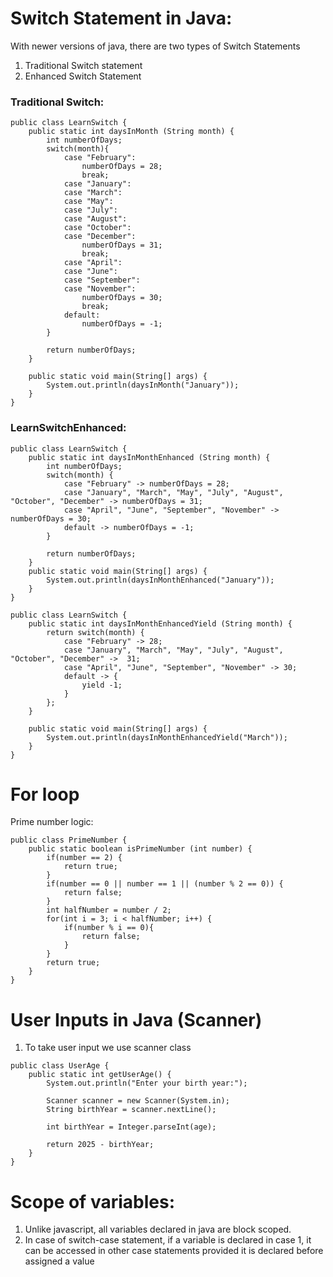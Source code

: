 # Switch Statement in Java:

With newer versions of java, there are two types of Switch Statements

1. Traditional Switch statement
2. Enhanced Switch Statement

### Traditional Switch:

```
public class LearnSwitch {
    public static int daysInMonth (String month) {
        int numberOfDays;
        switch(month){
            case "February":
                numberOfDays = 28;
                break;
            case "January":
            case "March":
            case "May":
            case "July":
            case "August":
            case "October":
            case "December":
                numberOfDays = 31;
                break;
            case "April":
            case "June":
            case "September":
            case "November":
                numberOfDays = 30;
                break;
            default:
                numberOfDays = -1;
        }

        return numberOfDays;
    }

    public static void main(String[] args) {
        System.out.println(daysInMonth("January"));
    }
}

```

### LearnSwitchEnhanced:

```
public class LearnSwitch {
    public static int daysInMonthEnhanced (String month) {
        int numberOfDays;
        switch(month) {
            case "February" -> numberOfDays = 28;
            case "January", "March", "May", "July", "August", "October", "December" -> numberOfDays = 31;
            case "April", "June", "September", "November" -> numberOfDays = 30;
            default -> numberOfDays = -1;
        }

        return numberOfDays;
    }
    public static void main(String[] args) {
        System.out.println(daysInMonthEnhanced("January"));
    }
}

```

```
public class LearnSwitch {
    public static int daysInMonthEnhancedYield (String month) {
        return switch(month) {
            case "February" -> 28;
            case "January", "March", "May", "July", "August", "October", "December" ->  31;
            case "April", "June", "September", "November" -> 30;
            default -> {
                yield -1;
            }
        };
    }

    public static void main(String[] args) {
        System.out.println(daysInMonthEnhancedYield("March"));
    }
}
```

# For loop

Prime number logic:

```
public class PrimeNumber {
    public static boolean isPrimeNumber (int number) {
        if(number == 2) {
            return true;
        }
        if(number == 0 || number == 1 || (number % 2 == 0)) {
            return false;
        }
        int halfNumber = number / 2;
        for(int i = 3; i < halfNumber; i++) {
            if(number % i == 0){
                return false;
            }
        }
        return true;
    }
}
```

# User Inputs in Java (Scanner)

1. To take user input we use scanner class

```
public class UserAge {
    public static int getUserAge() {
        System.out.println("Enter your birth year:");

        Scanner scanner = new Scanner(System.in);
        String birthYear = scanner.nextLine();

        int birthYear = Integer.parseInt(age);

        return 2025 - birthYear;
    }
}
```

# Scope of variables:

1. Unlike javascript, all variables declared in java are block scoped.
2. In case of switch-case statement, if a variable is declared in case 1, it can be accessed in other case statements provided it is declared before assigned a value
